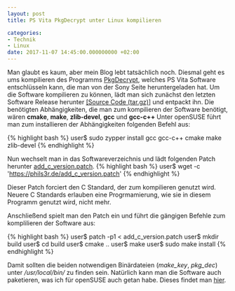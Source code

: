 ```yaml
---
layout: post
title: PS Vita PkgDecrypt unter Linux kompilieren

categories:
- Technik
- Linux
date: 2017-11-07 14:45:00.000000000 +02:00
---
```


Man glaubt es kaum, aber mein Blog lebt tatsächlich noch. Diesmal geht es ums kompilieren des Programms [PkgDecrypt](https://github.com/weaknespase/PkgDecrypt), welches PS Vita Software entschlüsseln kann, die man von der Sony Seite heruntergeladen hat. Um die Software kompilieren zu können, lädt man sich zunächst den letzten Software Release herunter [[Source Code (tar.gz)]](https://github.com/weaknespase/PkgDecrypt/archive/v1.3.2.tar.gz) und entpackt ihn. Die benötigten Abhängigkeiten, die man zum kompilieren der Software benötigt, wären **cmake**, **make**, **zlib-devel**, **gcc** und **gcc-c++**
Unter openSUSE führt man zum installieren der Abhängigkeiten folgenden Befehl aus:

{% highlight bash %}
user$ sudo zypper install gcc gcc-c++ cmake make zlib-devel
{% endhighlight %}

Nun wechselt man in das Softwareverzeichnis und lädt folgenden Patch herunter [add\_c\_version.patch](https://phils3r.de/add_c_version.patch).
{% highlight bash %}
user$ wget -c 'https://phils3r.de/add_c_version.patch'
{% endhighlight %}

Dieser Patch forciert den C Standard, der zum kompilieren genutzt wird. Neuere C Standards erlauben eine Progrmamierung, wie sie in diesem Programm genutzt wird, nicht mehr. 

Anschließend spielt man den Patch ein und führt die gängigen Befehle zum komplilieren der Software aus:

{% highlight bash %}
user$ patch -p1 < add_c_version.patch
user$ mkdir build
user$ cd build
user$ cmake ..
user$ make
user$ sudo make install
{% endhighlight %}

Damit sollten die beiden notwendigen Binärdateien (*make_key*, *pkg_dec*) unter */usr/local/bin/* zu finden sein.
Natürlich kann man die Software auch paketieren, was ich für openSUSE auch getan habe. Dieses findet man [hier](https://software.opensuse.org/package/pkgdecrypt).
